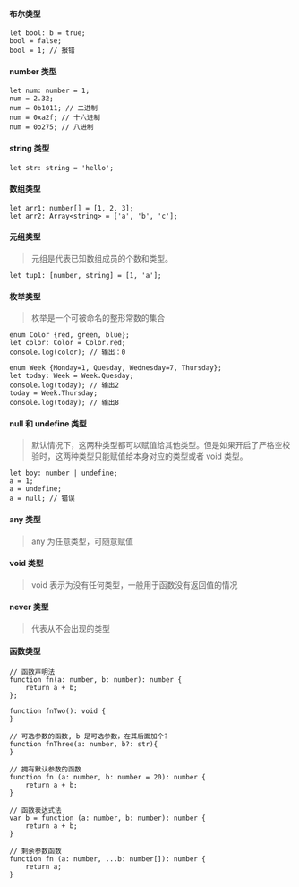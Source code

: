 #### 布尔类型

```
let bool: b = true;
bool = false;
bool = 1; // 报错
```

#### number 类型

```
let num: number = 1;
num = 2.32;
num = 0b1011; // 二进制
num = 0xa2f; // 十六进制
num = 0o275; // 八进制
```
#### string 类型

```
let str: string = 'hello';
```
#### 数组类型

```
let arr1: number[] = [1, 2, 3];
let arr2: Array<string> = ['a', 'b', 'c'];
```
#### 元组类型
> 元组是代表已知数组成员的个数和类型。
```
let tup1: [number, string] = [1, 'a'];
```
#### 枚举类型
> 枚举是一个可被命名的整形常数的集合

```
enum Color {red, green, blue};
let color: Color = Color.red;
console.log(color); // 输出：0

enum Week {Monday=1, Quesday, Wednesday=7, Thursday};
let today: Week = Week.Quesday;
console.log(today); // 输出2
today = Week.Thursday;
console.log(today); // 输出8
```
#### null 和 undefine 类型
> 默认情况下，这两种类型都可以赋值给其他类型。但是如果开启了严格空校验时，这两种类型只能赋值给本身对应的类型或者 void 类型。

```
let boy: number | undefine;
a = 1;
a = undefine;
a = null; // 错误
```
#### any 类型
> any 为任意类型，可随意赋值

#### void 类型
> void 表示为没有任何类型，一般用于函数没有返回值的情况

#### never 类型
> 代表从不会出现的类型

#### 函数类型

```
// 函数声明法
function fn(a: number, b: number): number {
    return a + b;
};

function fnTwo(): void {
}

// 可选参数的函数, b 是可选参数，在其后面加个?
function fnThree(a: number, b?: str){
}

// 拥有默认参数的函数
function fn (a: number, b: number = 20): number {
    return a + b;
}

// 函数表达式法
var b = function (a: number, b: number): number {
    return a + b;
}

// 剩余参数函数
function fn (a: number, ...b: number[]): number {
    return a;
}
```